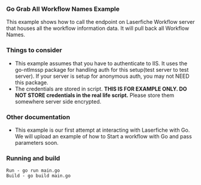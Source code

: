 ### Go Grab All Workflow Names Example

This example shows how to call the endpoint on Laserfiche Workflow server that houses all the workflow information data. It will pull back all Workflow Names.

### Things to consider

+ This example assumes that you have to authenticate to IIS. It uses the go-ntlmssp package for handling auth for this setup(test server to test server). If your server is setup for anonymous auth, you may not NEED this package.
+ The credentials are stored in script. **THIS IS FOR EXAMPLE ONLY. DO NOT STORE credentials in the real life script.** Please store them somewhere server side encrypted.

### Other documentation

+ This example is our first attempt at interacting with Laserfiche with Go. We will upload an example of how to Start a workflow with Go and pass parameters soon.

### Running and build

```
Run - go run main.go
Build - go build main.go
```
